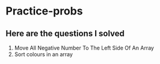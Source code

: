 # Practice-probs
## Here are the questions I solved
1. Move All Negative Number To The Left Side Of An Array
2. Sort colours in an array

